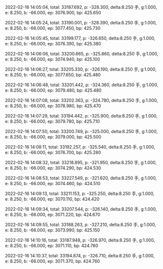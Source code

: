 2022-02-16 14:05:04, total: 33187.692, p: -328.300, delta:8.250 手, g:1.000, e: 8.250, b: -66.000, ep: 3076.900, bp: 425.650

2022-02-16 14:05:24, total: 33190.001, p: -328.390, delta:8.250 手, g:1.000, e: 8.250, b: -66.000, ep: 3077.450, bp: 425.730

2022-02-16 14:05:45, total: 33199.177, p: -326.650, delta:8.250 手, g:1.000, e: 8.250, b: -66.000, ep: 3076.390, bp: 425.380

2022-02-16 14:06:06, total: 33200.665, p: -325.860, delta:8.250 手, g:1.000, e: 8.250, b: -66.000, ep: 3074.940, bp: 425.100

2022-02-16 14:06:27, total: 33205.330, p: -326.190, delta:8.250 手, g:1.000, e: 8.250, b: -66.000, ep: 3077.650, bp: 425.480

2022-02-16 14:06:48, total: 33201.442, p: -324.360, delta:8.250 手, g:1.000, e: 8.250, b: -66.000, ep: 3079.480, bp: 425.480

2022-02-16 14:07:08, total: 33202.363, p: -324.780, delta:8.250 手, g:1.000, e: 8.250, b: -66.000, ep: 3078.980, bp: 425.470

2022-02-16 14:07:29, total: 33194.442, p: -325.900, delta:8.250 手, g:1.000, e: 8.250, b: -66.000, ep: 3079.780, bp: 425.710

2022-02-16 14:07:50, total: 33200.749, p: -325.000, delta:8.250 手, g:1.000, e: 8.250, b: -66.000, ep: 3079.000, bp: 425.500

2022-02-16 14:08:11, total: 33192.257, p: -325.540, delta:8.250 手, g:1.000, e: 8.250, b: -66.000, ep: 3076.700, bp: 425.280

2022-02-16 14:08:32, total: 33218.895, p: -321.950, delta:8.250 手, g:1.000, e: 8.250, b: -66.000, ep: 3074.290, bp: 424.530

2022-02-16 14:08:53, total: 33227.549, p: -321.620, delta:8.250 手, g:1.000, e: 8.250, b: -66.000, ep: 3074.460, bp: 424.510

2022-02-16 14:09:13, total: 33211.153, p: -325.250, delta:8.250 手, g:1.000, e: 8.250, b: -66.000, ep: 3070.110, bp: 424.420

2022-02-16 14:09:34, total: 33207.544, p: -326.140, delta:8.250 手, g:1.000, e: 8.250, b: -66.000, ep: 3071.220, bp: 424.670

2022-02-16 14:09:55, total: 33188.263, p: -327.210, delta:8.250 手, g:1.000, e: 8.250, b: -66.000, ep: 3073.990, bp: 425.150

2022-02-16 14:10:16, total: 33187.948, p: -326.970, delta:8.250 手, g:1.000, e: 8.250, b: -66.000, ep: 3071.110, bp: 424.760

2022-02-16 14:10:37, total: 33194.874, p: -326.710, delta:8.250 手, g:1.000, e: 8.250, b: -66.000, ep: 3071.370, bp: 424.760